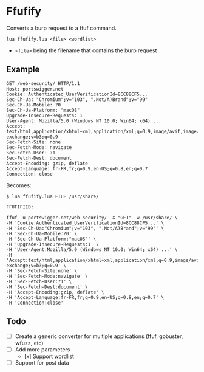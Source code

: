 # Ffufify

Converts a burp request to a ffuf command.

```
lua ffufify.lua <file> <wordlist>
```

- `<file>` being the filename that contains the burp request

## Example

```
GET /web-security/ HTTP/1.1
Host: portswigger.net
Cookie: Authenticated_UserVerificationId=8CC88CF5...
Sec-Ch-Ua: "Chromium";v="103", ".Not/A)Brand";v="99"
Sec-Ch-Ua-Mobile: ?0
Sec-Ch-Ua-Platform: "macOS"
Upgrade-Insecure-Requests: 1
User-Agent: Mozilla/5.0 (Windows NT 10.0; Win64; x64) ...
Accept: text/html,application/xhtml+xml,application/xml;q=0.9,image/avif,image/webp,image/apng,*/*;q=0.8,application/signed-exchange;v=b3;q=0.9
Sec-Fetch-Site: none
Sec-Fetch-Mode: navigate
Sec-Fetch-User: ?1
Sec-Fetch-Dest: document
Accept-Encoding: gzip, deflate
Accept-Language: fr-FR,fr;q=0.9,en-US;q=0.8,en;q=0.7
Connection: close
```

Becomes:

```
$ lua ffufify.lua FILE /usr/share/

FFUFIFIED:

ffuf -u portswigger.net/web-security/ -X "GET" -w /usr/share/ \
-H 'Cookie:Authenticated_UserVerificationId=8CC88CF5...' \
-H 'Sec-Ch-Ua:"Chromium";v="103", ".Not/A)Brand";v="99"' \
-H 'Sec-Ch-Ua-Mobile:?0' \
-H 'Sec-Ch-Ua-Platform:"macOS"' \
-H 'Upgrade-Insecure-Requests:1' \
-H 'User-Agent:Mozilla/5.0 (Windows NT 10.0; Win64; x64) ...' \
-H 'Accept:text/html,application/xhtml+xml,application/xml;q=0.9,image/avif,image/webp,image/apng,*/*;q=0.8,application/signed-exchange;v=b3;q=0.9' \
-H 'Sec-Fetch-Site:none' \
-H 'Sec-Fetch-Mode:navigate' \
-H 'Sec-Fetch-User:?1' \
-H 'Sec-Fetch-Dest:document' \
-H 'Accept-Encoding:gzip, deflate' \
-H 'Accept-Language:fr-FR,fr;q=0.9,en-US;q=0.8,en;q=0.7' \
-H 'Connection:close'
```

## Todo

- [ ] Create a generic converter for multiple applications (ffuf, gobuster, wfuzz, etc)
- [ ] Add more parameters
  - [x] Support wordlist
- [ ] Support for post data

